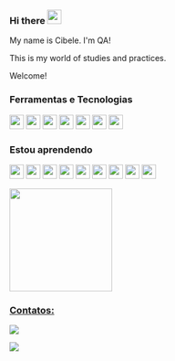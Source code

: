### Hi there <img src="https://media.giphy.com/media/hvRJCLFzcasrR4ia7z/giphy.gif" width="25" height="25">

My name is Cibele. I'm QA!

This is my world of studies and practices.

Welcome!

### Ferramentas e Tecnologias

<img src="https://cdn.jsdelivr.net/gh/devicons/devicon/icons/jira/jira-original.svg" width="25" height="25"/> <img src="https://cdn.jsdelivr.net/gh/devicons/devicon/icons/mysql/mysql-original.svg" width="25" height="25"/> <img src="https://cdn.jsdelivr.net/gh/devicons/devicon/icons/trello/trello-plain.svg" width="25" height="25"/> <img src="https://cdn.jsdelivr.net/gh/devicons/devicon/icons/vscode/vscode-plain.svg" width="25" height="25"/> <img src="https://cdn.jsdelivr.net/gh/devicons/devicon/icons/canva/canva-original.svg" width="25" height="25"/> <img src="https://cdn.jsdelivr.net/gh/devicons/devicon/icons/git/git-original.svg" width="25" height="25"/> <img src="https://cdn.jsdelivr.net/gh/devicons/devicon/icons/github/github-original.svg" width="25" height="25"/>


### Estou aprendendo

<img src="https://cdn.jsdelivr.net/gh/devicons/devicon/icons/ruby/ruby-original.svg" width="25" height="25"/> <img src="https://cdn.jsdelivr.net/gh/devicons/devicon/icons/rspec/rspec-original.svg" width="25" height="25"/> <img src="https://cdn.jsdelivr.net/gh/devicons/devicon/icons/cucumber/cucumber-plain.svg" width="25" height="25"/> <img src="https://cdn.jsdelivr.net/gh/devicons/devicon/icons/selenium/selenium-original.svg" width="25" height="25"/>
<img src="https://cdn.jsdelivr.net/gh/devicons/devicon/icons/jenkins/jenkins-original.svg" width="25" height="25"/> <img src="https://cdn.jsdelivr.net/gh/devicons/devicon/icons/javascript/javascript-original.svg" width="25" height="25"/> <img src="https://cdn.jsdelivr.net/gh/devicons/devicon/icons/python/python-original.svg" width="25" height="25"/> <img src="https://cdn.jsdelivr.net/gh/devicons/devicon/icons/jupyter/jupyter-original.svg" width="25" height="25"/> <img src="https://cdn.jsdelivr.net/gh/devicons/devicon/icons/anaconda/anaconda-original.svg" width="25" height="25"/> 

<div>
<a href="https://github.com/crmallmann">
<img height="180em" src="https://github-readme-stats.vercel.app/api/top-langs/?username=crmallmann&layout=compact&langs_count=7&theme=vue"/>
</div>

### Contatos:

<div>
  <!--
<a href = "mailto:contato@seu-usuário-aqui"><img src="https://img.shields.io/badge/Gmail-D14836?style=for-the-badge&logo=gmail&logoColor=white" target="_blank"></a>-->
<a href="https://www.linkedin.com/in/cibelemallmann/" target="_blank"><img src="https://img.shields.io/badge/-LinkedIn-%230077B5?style=for-the-badge&logo=linkedin&logoColor=white" target="_blank"></a>   
</div>

<!--
**crmallmann/crmallmann** is a ✨ _special_ ✨ repository because its `README.md` (this file) appears on your GitHub profile.

Here are some ideas to get you started:

- 🔭 I’m currently working on ...
- 🌱 I’m currently learning ...
- 👯 I’m looking to collaborate on ...
- 🤔 I’m looking for help with ...
- 💬 Ask me about ...
- 📫 How to reach me: ...
- 😄 Pronouns: ...
- ⚡ Fun fact: ...

Emojis -> https://gist.github.com/rxaviers/7360908

Ícone -> https://devicon.dev/

Tutorial -> https://www.alura.com.br/artigos/como-criar-um-readme-para-seu-perfil-github

README de projeto -> https://www.alura.com.br/artigos/escrever-bom-readme

-->

<p align="left">
  <img src="https://capsule-render.vercel.app/api?type=waving&color=gradient&height=60&section=footer"/>
</p>
